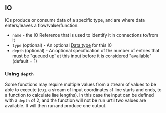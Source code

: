 ## IO
IOs produce or consume data of a specific type, and are where data enters/leaves a flow/value/function.

* `name` - the IO Reference that is used to identify it in connections to/from it
* `type` (optional) - An optional [Data type](types.md) for this IO
* `depth` (optional) - An optional specification of the number of entries that must be "queued up" at this input 
before it is considered "available" (default = 1)

### Using `depth`
Some functions may require multiple values from a stream of values to be able to execute 
(e.g. a stream of input coordinates of line starts and ends, to a function to calculate 
line lengths). In this case the input can be defined with a `depth` of 2, and the function will not
be run until two values are available. It will then run and produce one output.